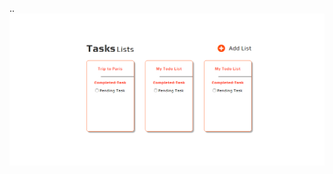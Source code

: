 ..
![](https://github.com/Padfoot-dev/PREPBYTES-ASSIGNMENT-2/blob/main/Page-1/Screenshot%20(51).png)
